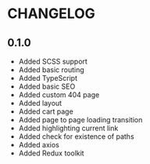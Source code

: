# CHANGELOG

## 0.1.0

- Added SCSS support
- Added basic routing
- Added TypeScript
- Added basic SEO
- Added custom 404 page
- Added layout
- Added cart page
- Added page to page loading transition
- Added highlighting current link
- Added check for existence of paths
- Added axios
- Added Redux toolkit
